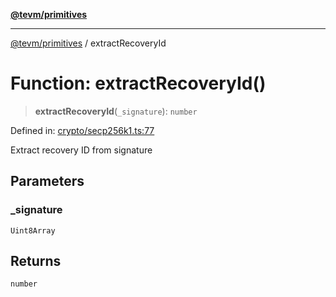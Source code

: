 [**@tevm/primitives**](../README.md)

***

[@tevm/primitives](../globals.md) / extractRecoveryId

# Function: extractRecoveryId()

> **extractRecoveryId**(`_signature`): `number`

Defined in: [crypto/secp256k1.ts:77](https://github.com/evmts/primitives/blob/main/src/crypto/secp256k1.ts#L77)

Extract recovery ID from signature

## Parameters

### \_signature

`Uint8Array`

## Returns

`number`
